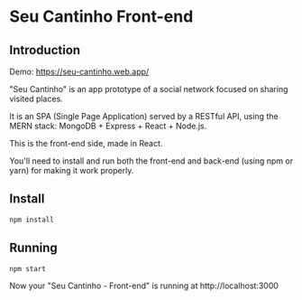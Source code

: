 # Seu Cantinho Front-end

## Introduction

Demo: https://seu-cantinho.web.app/

"Seu Cantinho" is an app prototype of a social network focused on sharing visited places. 

It is an SPA (Single Page Application) served by a RESTful API, using the MERN stack: MongoDB + Express + React + Node.js.

This is the front-end side, made in React.

You'll need to install and run both the front-end and back-end (using npm or yarn) for making it work properly.

## Install

```sh
npm install
```

## Running

```sh
npm start
```

Now your "Seu Cantinho - Front-end" is running at http://localhost:3000
